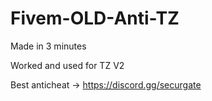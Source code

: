 # Fivem-OLD-Anti-TZ
Made in 3 minutes

Worked and used for TZ  V2

Best anticheat -> https://discord.gg/securgate
